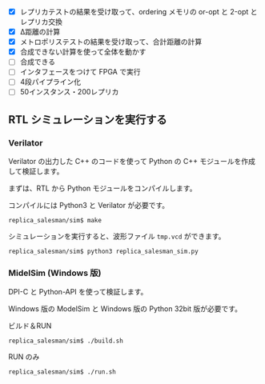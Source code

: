 - [x] レプリカテストの結果を受け取って、ordering メモリの or-opt と 2-opt とレプリカ交換
- [x] Δ距離の計算
- [x] メトロポリステストの結果を受け取って、合計距離の計算
- [x] 合成できない計算を使って全体を動かす
- [ ] 合成できる
- [ ] インタフェースをつけて FPGA で実行
- [ ] 4段パイプライン化
- [ ] 50インスタンス・200レプリカ

## RTL シミュレーションを実行する

### Verilator

Verilator の出力した C++ のコードを使って Python の C++ モジュールを作成して検証します。

まずは、RTL から Python モジュールをコンパイルします。

コンパイルには Python3 と Verilator が必要です。

```
replica_salesman/sim$ make
```

シミュレーションを実行すると、波形ファイル `tmp.vcd` ができます。

```
replica_salesman/sim$ python3 replica_salesman_sim.py
```

### MidelSim (Windows 版)

DPI-C と Python-API を使って検証します。

Windows 版の ModelSim と Windows 版の Python 32bit 版が必要です。

ビルド＆RUN

```
replica_salesman/sim$ ./build.sh
```

RUN のみ

```
replica_salesman/sim$ ./run.sh
```

